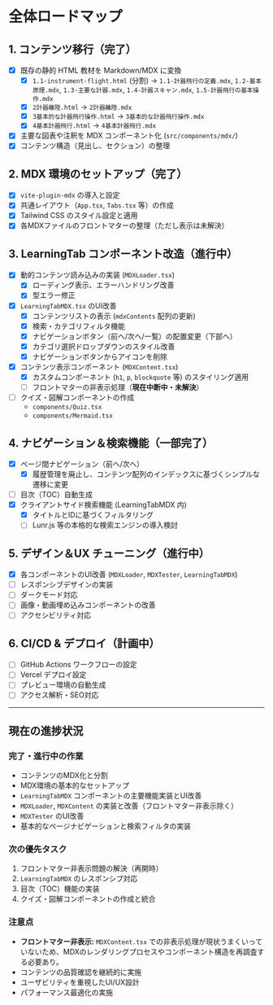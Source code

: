 # 全体ロードマップ

## 1. コンテンツ移行（完了）
- [x] 既存の静的 HTML 教材を Markdown/MDX に変換
  - [x] `1.1-instrument-flight.html` (分割) → `1.1-計器飛行の定義.mdx`, `1.2-基本原理.mdx`, `1.3-主要な計器.mdx`, `1.4-計器スキャン.mdx`, `1.5-計器飛行の基本操作.mdx`
  - [x] `2計器離陸.html` → `2計器離陸.mdx`
  - [x] `3基本的な計器飛行操作.html` → `3基本的な計器飛行操作.mdx`
  - [x] `4基本計器飛行.html` → `4基本計器飛行.mdx`
- [x] 主要な図表や注釈を MDX コンポーネント化 (`src/components/mdx/`)
- [x] コンテンツ構造（見出し、セクション）の整理

## 2. MDX 環境のセットアップ（完了）
- [x] `vite-plugin-mdx` の導入と設定
- [x] 共通レイアウト（`App.tsx`, `Tabs.tsx` 等）の作成
- [x] Tailwind CSS のスタイル設定と適用
- [x] 各MDXファイルのフロントマターの整理（ただし表示は未解決）

## 3. LearningTab コンポーネント改造（進行中）
- [x] 動的コンテンツ読み込みの実装 (`MDXLoader.tsx`)
  - [x] ローディング表示、エラーハンドリング改善
  - [x] 型エラー修正
- [x] `LearningTabMDX.tsx` のUI改善
  - [x] コンテンツリストの表示 (`mdxContents` 配列の更新)
  - [x] 検索・カテゴリフィルタ機能
  - [x] ナビゲーションボタン（前へ/次へ/一覧）の配置変更（下部へ）
  - [x] カテゴリ選択ドロップダウンのスタイル改善
  - [x] ナビゲーションボタンからアイコンを削除
- [x] コンテンツ表示コンポーネント (`MDXContent.tsx`)
  - [x] カスタムコンポーネント (`h1`, `p`, `blockquote` 等) のスタイリング適用
  - [ ] フロントマターの非表示処理（**現在中断中・未解決**）
- [ ] クイズ・図解コンポーネントの作成
  - `components/Quiz.tsx`
  - `components/Mermaid.tsx`

## 4. ナビゲーション＆検索機能（一部完了）
- [x] ページ間ナビゲーション（前へ/次へ）
  - [x] 履歴管理を廃止し、コンテンツ配列のインデックスに基づくシンプルな遷移に変更
- [ ] 目次（TOC）自動生成
- [x] クライアントサイド検索機能 (LearningTabMDX 内)
  - [x] タイトルとIDに基づくフィルタリング
  - [ ] Lunr.js 等の本格的な検索エンジンの導入検討

## 5. デザイン＆UX チューニング（進行中）
- [x] 各コンポーネントのUI改善 (`MDXLoader`, `MDXTester`, `LearningTabMDX`)
- [ ] レスポンシブデザインの実装
- [ ] ダークモード対応
- [ ] 画像・動画埋め込みコンポーネントの改善
- [ ] アクセシビリティ対応

## 6. CI/CD & デプロイ（計画中）
- [ ] GitHub Actions ワークフローの設定
- [ ] Vercel デプロイ設定
- [ ] プレビュー環境の自動生成
- [ ] アクセス解析・SEO対応

---

## 現在の進捗状況

### 完了・進行中の作業
- コンテンツのMDX化と分割
- MDX環境の基本的なセットアップ
- `LearningTabMDX` コンポーネントの主要機能実装とUI改善
- `MDXLoader`, `MDXContent` の実装と改善（フロントマター非表示除く）
- `MDXTester` のUI改善
- 基本的なページナビゲーションと検索フィルタの実装

### 次の優先タスク
1. フロントマター非表示問題の解決（再開時）
2. `LearningTabMDX` のレスポンシブ対応
3. 目次（TOC）機能の実装
4. クイズ・図解コンポーネントの作成と統合

### 注意点
- **フロントマター非表示:** `MDXContent.tsx` での非表示処理が現状うまくいっていないため、MDXのレンダリングプロセスやコンポーネント構造を再調査する必要あり。
- コンテンツの品質確認を継続的に実施
- ユーザビリティを重視したUI/UX設計
- パフォーマンス最適化の実施